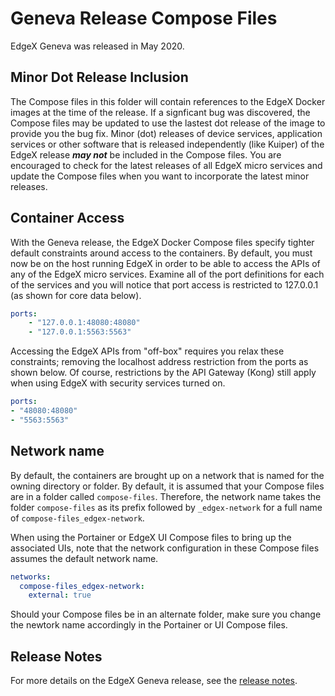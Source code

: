# Geneva Release Compose Files

EdgeX Geneva was released in May 2020.

## Minor Dot Release Inclusion
The Compose files in this folder will contain references to the EdgeX Docker images at the time of the release.  If a signficant bug was discovered, the Compose files may be updated to use the lastest dot release of the image to provide you the bug fix.  Minor (dot) releases of device services, application services or other software that is released independently (like Kuiper) of the EdgeX release ***may not*** be included in the Compose files.  You are encouraged to check for the latest releases of all EdgeX micro services and update the Compose files when you want to incorporate the latest minor releases.

## Container Access
With the Geneva release, the EdgeX Docker Compose files specify tighter default constraints around access to the containers.  By default, you must now be on the host running EdgeX in order to be able to access the APIs of any of the EdgeX micro services.  Examine all of the port definitions for each of the services and you will notice that port access is restricted to 127.0.0.1 (as shown for core data below).

``` yaml
ports:
    - "127.0.0.1:48080:48080"
    - "127.0.0.1:5563:5563"
```

Accessing the EdgeX APIs from "off-box" requires you relax these constraints; removing the localhost address restriction from the ports as shown below.  Of course, restrictions by the API Gateway (Kong) still apply when using EdgeX with security services turned on.

``` yaml
ports:
- "48080:48080"
- "5563:5563"
```

## Network name
By default, the containers are brought up on a network that is named for the owning directory or folder.  By default, it is assumed that your Compose files are in a folder called `compose-files`.  Therefore, the network name takes the folder `compose-files` as its prefix followed by `_edgex-network` for a full name of `compose-files_edgex-network`.  

When using the Portainer or EdgeX UI Compose files to bring up the associated UIs, note that the network configuration in these Compose files assumes the default network name.

``` yaml
networks:
  compose-files_edgex-network:
    external: true
```

Should your Compose files be in an alternate folder, make sure you change the newtork name accordingly in the Portainer or UI Compose files.

## Release Notes
For more details on the EdgeX Geneva release, see the [release notes](https://wiki.edgexfoundry.org/display/FA/Geneva). 
